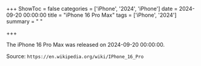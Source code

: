 +++
ShowToc = false
categories = ['iPhone', '2024', 'iPhone']
date = 2024-09-20 00:00:00
title = "iPhone 16 Pro Max"
tags = ['iPhone', '2024']
summary = " "

+++

The iPhone 16 Pro Max was released on 2024-09-20 00:00:00.

Source: `https://en.wikipedia.org/wiki/IPhone_16_Pro`
